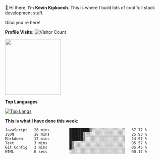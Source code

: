 👋 Hi there, I’m **Kevin Kipkoech**. This is where I build lots of cool full stack development stuff.

Glad you're here!

**Profile Visits:**
![Visitor Count](https://profile-counter.glitch.me/KevinKipkoechMutai/count.svg)

<img height="180em" src="https://github-readme-stats.vercel.app/api?username=KevinKipkoechMutai&show_icons=true&hide_border=true&&count_private=true&include_all_commits=true" />


**Top Languages**

[![Top Langs](https://github-readme-stats.vercel.app/api/top-langs/?username=KevinKipkoechMutai)](https://github.com/KevinKipkoechMutai/github-readme-stats)


<!--START_SECTION:waka-->

**This is what I have done this week:**

```text
JavaScript   26 mins         █████████▒░░░░░░░░░░░░░░░   37.77 %
JSON         18 mins         ██████▒░░░░░░░░░░░░░░░░░░   25.93 %
Markdown     17 mins         ██████▒░░░░░░░░░░░░░░░░░░   24.97 %
Text         3 mins          █▒░░░░░░░░░░░░░░░░░░░░░░░   05.57 %
Git Config   3 mins          █▒░░░░░░░░░░░░░░░░░░░░░░░   05.45 %
HTML         0 secs          ░░░░░░░░░░░░░░░░░░░░░░░░░   00.17 %
```

<!--END_SECTION:waka-->
